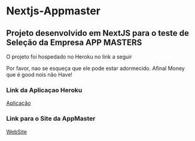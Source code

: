 # Nextjs-Appmaster 

## Projeto desenvolvido em NextJS para o teste de Seleção da Empresa APP MASTERS

<p>O projeto foi hospedado no Heroku no link a seguir</> 
<p>Por favor, nao se esqueça que ele pode estar adormecido. Afinal Money que é good nois não Have!</p>

### Link da Aplicaçao Heroku
[Aplicação](https://app-master-project.herokuapp.com/)

### Link para o Site da AppMaster
[WebSite](https://appmasters.io/pt/)
